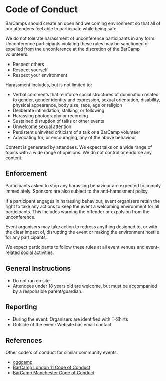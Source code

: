 Code of Conduct
===============

BarCamps should create an open and welcoming environment so that all of our attendees feel able to participate while being safe.

We do not tolerate harassment of unconference participants in any form. 
Unconference participants violating these rules may be sanctioned or expelled from the unconference at the discretion of the BarCamp volunteers.

* Respect others
* Respect yourself
* Respect your environment

Harassment includes, but is not limited to:
* Verbal comments that reinforce social structures of domination related to gender, gender identity and expression, sexual orientation, disability, physical appearance, body size, race, age or religion
* Deliberate intimidation, stalking, or following
* Harassing photography or recording
* Sustained disruption of talks or other events
* Unwelcome sexual attention
* Persistent uninvited criticism of a talk or a BarCamp volunteer
* Advocating for, or encouraging, any of the above behaviour

Content is generated by attendees. We expect talks on a wide range of topics with a wide range of opinions. We do not control or endorse any content.


Enforcement
-----------

Participants asked to stop any harassing behaviour are expected to comply immediately. Sponsors are also subject to the anti-harassment policy.

If a participant engages in harassing behaviour, event organisers retain the right to take any actions to keep the event a welcoming environment for all participants. This includes warning the offender or expulsion from the unconference.

Event organisers may take action to redress anything designed to, or with the clear impact of, disrupting the event or making the environment hostile for any participants.

We expect participants to follow these rules at all event venues and event-related social activities.


General Instructions
--------------------

* Do not run on site
* Attendees under 18 years old are welcome, but must be accompanied by a responsible parent/guardian.


Reporting
---------

* During the event: Organisers are identified with T-Shirts
* Outside of the event: Website has email contact


References
----------

Other code's of conduct for similar community events.

* [oggcamp](https://oggcamp.org/code-of-conduct/)
* [BarCamp London 11 Code of Conduct](https://eleven.barcamplondon.org/conduct)
* [BarCamp Manchester Code of Conduct](https://www.barcampmanchester.co.uk/code-of-conduct.html)